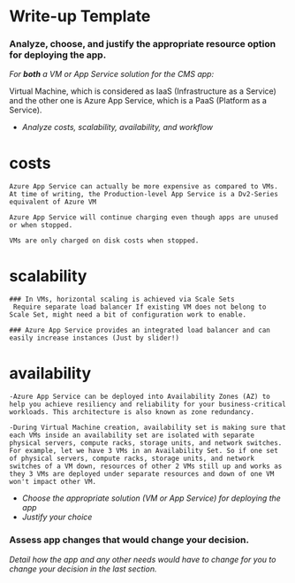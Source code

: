 # Write-up Template

### Analyze, choose, and justify the appropriate resource option for deploying the app.

*For **both** a VM or App Service solution for the CMS app:*

Virtual Machine, which is considered as IaaS (Infrastructure as a Service) and the other one is Azure App Service, which is a PaaS (Platform as a Service).

- *Analyze costs, scalability, availability, and workflow*
 
 # costs 
  
    Azure App Service can actually be more expensive as compared to VMs. At time of writing, the Production-level App Service is a Dv2-Series equivalent of Azure VM

    Azure App Service will continue charging even though apps are unused or when stopped.

    VMs are only charged on disk costs when stopped.


 # scalability

    ### In VMs, horizontal scaling is achieved via Scale Sets
     Require separate load balancer If existing VM does not belong to Scale Set, might need a bit of configuration work to enable.

    ### Azure App Service provides an integrated load balancer and can easily increase instances (Just by slider!)

 # availability
    -Azure App Service can be deployed into Availability Zones (AZ) to help you achieve resiliency and reliability for your business-critical workloads. This architecture is also known as zone redundancy.

    -During Virtual Machine creation, availability set is making sure that each VMs inside an availability set are isolated with separate physical servers, compute racks, storage units, and network switches. For example, let we have 3 VMs in an Availability Set. So if one set of physical servers, compute racks, storage units, and network switches of a VM down, resources of other 2 VMs still up and works as they 3 VMs are deployed under separate resources and down of one VM won't impact other VM. 

    

- *Choose the appropriate solution (VM or App Service) for deploying the app*
- *Justify your choice*

### Assess app changes that would change your decision.

*Detail how the app and any other needs would have to change for you to change your decision in the last section.* 
